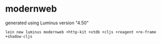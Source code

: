 # modernweb

generated using Luminus version "4.50"

``` shell
lein new luminus modernweb +http-kit +xtdb +cljs +reagent +re-frame +shadow-cljs
```
